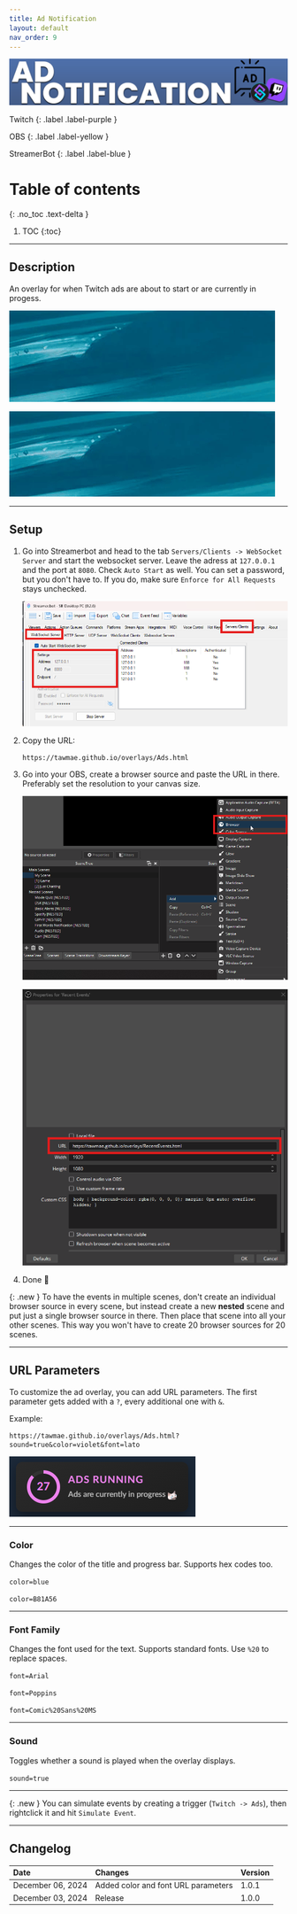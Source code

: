 ```yaml
---
title: Ad Notification
layout: default
nav_order: 9
---
```


![Picture](assets/media/ad_title_1.png)

Twitch
{: .label .label-purple }

OBS
{: .label .label-yellow }

StreamerBot
{: .label .label-blue }


# Table of contents
{: .no_toc .text-delta }

1. TOC
{:toc}

---



## <span class="iconify" data-icon="material-symbols:description-outline-sharp" data-inline="false"></span> Description
An overlay for when Twitch ads are about to start or are currently in progess.

![Picture](assets/media/ads_1.gif)

![Picture](assets/media/ads_2.gif)


- - - -

## <span class="iconify" data-icon="tabler:tool" data-inline="false"></span> Setup

1. Go into Streamerbot and head to the tab `Servers/Clients -> WebSocket Server` and start the websocket server. Leave the adress at `127.0.0.1` and the port at `8080`. Check `Auto Start` as well. You can set a password, but you don't have to. If you do, make sure `Enforce for All Requests` stays unchecked.

   [![Picture](assets/media/notif_sb.png)](https://tawmae.github.io/assets/media/notif_sb.png)
   
2. Copy the URL: 
   ```
   https://tawmae.github.io/overlays/Ads.html
   ```
   
3. Go into your OBS, create a browser source and paste the URL in there. Preferably set the resolution to your canvas size.
   
   [![Picture](assets/media/notif_obs_1.png)](https://tawmae.github.io/assets/media/notif_obs_1.png)
   
   [![Picture](assets/media/recent_events_new_obs_1.png)](https://tawmae.github.io/assets/media/recent_events_new_obs_1.png)
   
4. Done 🥳

{: .new }
To have the events in multiple scenes, don't create an individual browser source in every scene, but instead create a new **nested** scene and put just a single browser source in there. Then place that scene into all your other scenes. This way you won't have to create 20 browser sources for 20 scenes.

- - - -

## <span class="iconify" data-icon="material-symbols:dataset-linked-sharp" data-inline="false"></span> URL Parameters 

To customize the ad overlay, you can add URL parameters. The first parameter gets added with a `?`, every additional one with `&`.

Example:  
```
https://tawmae.github.io/overlays/Ads.html?sound=true&color=violet&font=lato
```

![Picture](assets/media/ads_custom.png)

---

### <span class="iconify" data-icon="ion:color-palette" data-inline="false"></span> Color

Changes the color of the title and progress bar. Supports hex codes too.

`color=blue`

`color=B81A56`

---

### <span class="iconify" data-icon="mdi:format-font" data-inline="false"></span> Font Family

Changes the font used for the text. Supports standard fonts. Use `%20` to replace spaces.

`font=Arial`

`font=Poppins`

`font=Comic%20Sans%20MS`

---

### <span class="iconify" data-icon="material-symbols:volume-up-rounded" data-inline="false"></span> Sound

Toggles whether a sound is played when the overlay displays.

`sound=true`

---

{: .new }
You can simulate events by creating a trigger (`Twitch -> Ads`), then rightclick it and hit `Simulate Event`. 

---

## <span class="iconify" data-icon="material-symbols:published-with-changes" data-inline="false"></span> Changelog

| Date        | Changes          | Version |
|:-------------|:------------------|:------------------|
| December 06, 2024           | Added color and font URL parameters | 1.0.1 |
| December 03, 2024           | Release | 1.0.0 |
